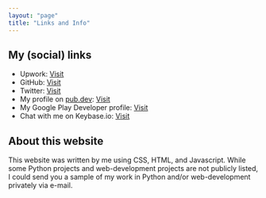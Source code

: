 ```yaml
---
layout: "page"
title: "Links and Info"
---
```


## My (social) links

- Upwork: [Visit]()
- GitHub: [Visit](https://github.com/iamtheblackunicorn)
- Twitter: [Visit](https://twitter.com/blvckuncrn)
- My profile on [pub.dev](https://pub.dev): [Visit](https://pub.dev/publishers/blckunicorn.art/packages)
- My Google Play Developer profile: [Visit](https://play.google.com/store/apps/dev?id=5142030120720845233)
- Chat with me on Keybase.io: [Visit](https://keybase.io/blvckuncrn)

## About this website

This website was written by me using CSS, HTML, and Javascript.
While some Python projects and web-development projects are not publicly listed,
I could send you a sample of my work in Python and/or web-development privately via e-mail.
